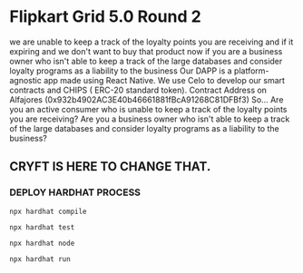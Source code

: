 # Flipkart Grid 5.0 Round 2
we are unable to keep a track of the loyalty points you are receiving and if it expiring and we don't want to buy that product now if you are a business owner who isn't able to keep a track of the large databases and consider loyalty programs as a liability to the business
Our DAPP is a platform-agnostic app made using React Native. We use Celo to develop our smart contracts and CHIPS ( ERC-20 standard token). Contract Address on Alfajores (0x932b4902AC3E40b46661881fBcA91268C81DFBf3)
So...
Are you an active consumer who is unable to keep a track of the loyalty points you are receiving?
Are you a business owner who isn't able to keep a track of the large databases and consider loyalty programs as a liability to the business? 
## CRYFT IS HERE TO CHANGE THAT.

### DEPLOY HARDHAT PROCESS

```
npx hardhat compile
```

```
npx hardhat test
```

```
npx hardhat node
```

```
npx hardhat run 
```
